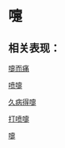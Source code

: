 # 嚏## 相关表现：[嚏而痛](https://zuoye.gmzyh.com/search?key=嚏而痛)[喷嚏](https://zuoye.gmzyh.com/search?key=喷嚏)[久病得嚏](https://zuoye.gmzyh.com/search?key=久病得嚏)[打喷嚏](https://zuoye.gmzyh.com/search?key=打喷嚏)[嚏](https://zuoye.gmzyh.com/search?key=嚏)